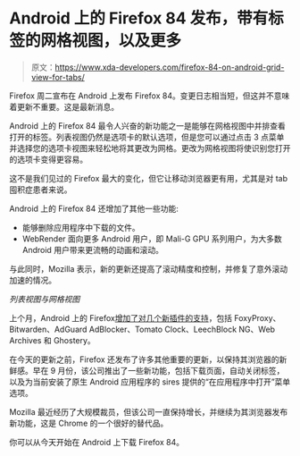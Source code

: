 # Android 上的 Firefox 84 发布，带有标签的网格视图，以及更多

> 原文：<https://www.xda-developers.com/firefox-84-on-android-grid-view-for-tabs/>

Firefox 周二宣布在 Android 上发布 Firefox 84。变更日志相当短，但这并不意味着更新不重要。这是最新消息。

Android 上的 Firefox 84 最令人兴奋的新功能之一是能够在网格视图中并排查看打开的标签。列表视图仍然是选项卡的默认选项，但是您可以通过点击 3 点菜单并选择您的选项卡视图来轻松地将其更改为网格。更改为网格视图将使识别您打开的选项卡变得更容易。

这不是我们见过的 Firefox 最大的变化，但它让移动浏览器更有用，尤其是对 tab 囤积症患者来说。

Android 上的 Firefox 84 还增加了其他一些功能:

*   能够删除应用程序中下载的文件。
*   WebRender 面向更多 Android 用户，即 Mali-G GPU 系列用户，为大多数 Android 用户带来更流畅的动画和滚动。

与此同时，Mozilla 表示，新的更新还提高了滚动精度和控制，并修复了意外滚动加速的情况。

*列表视图与网格视图*

上个月，Android 上的 Firefox[增加了对几个新插件的支持](https://www.xda-developers.com/mozilla-firefox-83-pinch-to-zoom-https-only-mode/)，包括 FoxyProxy、Bitwarden、AdGuard AdBlocker、Tomato Clock、LeechBlock NG、Web Archives 和 Ghostery。

在今天的更新之前，Firefox 还发布了许多其他重要的更新，以保持其浏览器的新鲜感。早在 9 月份，该公司推出了一些新功能，包括下载页面，自动关闭标签，以及为当前安装了原生 Android 应用程序的 sires 提供的“在应用程序中打开”菜单选项。

Mozilla 最近经历了大规模裁员，但该公司一直保持增长，并继续为其浏览器发布新功能，这是 Chrome 的一个很好的替代品。

你可以从今天开始在 Android 上下载 Firefox 84。